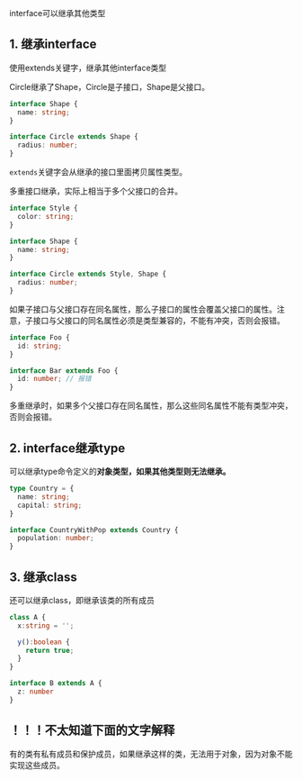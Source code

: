 interface可以继承其他类型

## &#x20;1. 继承interface

使用extends关键字，继承其他interface类型

Circle继承了Shape，Circle是子接口，Shape是父接口。

```typescript
interface Shape {
  name: string;
}

interface Circle extends Shape {
  radius: number;
}
```

`extends`关键字会从继承的接口里面拷贝属性类型。

多重接口继承，实际上相当于多个父接口的合并。

```typescript
interface Style {
  color: string;
}

interface Shape {
  name: string;
}

interface Circle extends Style, Shape {
  radius: number;
}
```

如果子接口与父接口存在同名属性，那么子接口的属性会覆盖父接口的属性。注意，子接口与父接口的同名属性必须是类型兼容的，不能有冲突，否则会报错。

```typescript
interface Foo {
  id: string;
}

interface Bar extends Foo {
  id: number; // 报错
}
```

多重继承时，如果多个父接口存在同名属性，那么这些同名属性不能有类型冲突，否则会报错。

## &#x20;2. interface继承type

可以继承type命令定义的**对象类型，如果其他类型则无法继承。**

```typescript
type Country = {
  name: string;
  capital: string;
}

interface CountryWithPop extends Country {
  population: number;
}
```

## 3. 继承class

还可以继承class，即继承该类的所有成员

```typescript
class A {
  x:string = '';

  y():boolean {
    return true;
  }
}

interface B extends A {
  z: number
}
```

## **！！！不太知道下面的文字解释**

有的类有私有成员和保护成员，如果继承这样的类，无法用于对象，因为对象不能实现这些成员。
